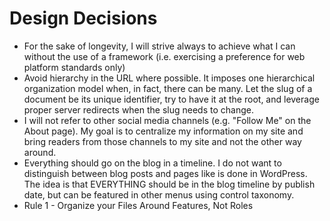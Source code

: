 # Design Decisions

- For the sake of longevity, I will strive always to achieve what I can without the use of a framework (i.e. exercising a preference for web platform standards only)
- Avoid hierarchy in the URL where possible. It imposes one hierarchical organization model when, in fact, there can be many. Let the slug of a document be its unique identifier, try to have it at the root, and leverage proper server redirects when the slug needs to change.
- I will not refer to other social media channels (e.g. "Follow Me" on the About page). My goal is to centralize my information on my site and bring readers from those channels to my site and not the other way around.
- Everything should go on the blog in a timeline. I do not want to distinguish between blog posts and pages like is done in WordPress. The idea is that EVERYTHING should be in the blog timeline by publish date, but can be featured in other menus using control taxonomy.
- Rule 1 - Organize your Files Around Features, Not Roles